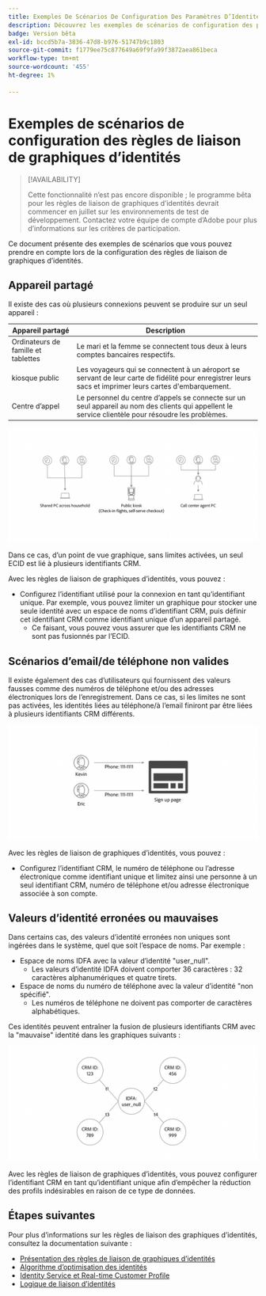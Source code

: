 ```yaml
---
title: Exemples De Scénarios De Configuration Des Paramètres D’Identité
description: Découvrez les exemples de scénarios de configuration des paramètres d’identité.
badge: Version bêta
exl-id: bccd5b7a-3836-47d8-b976-51747b9c1803
source-git-commit: f1779ee75c877649a69f9fa99f3872aea861beca
workflow-type: tm+mt
source-wordcount: '455'
ht-degree: 1%

---
```


# Exemples de scénarios de configuration des règles de liaison de graphiques d’identités

>[!AVAILABILITY]
>
>Cette fonctionnalité n’est pas encore disponible ; le programme bêta pour les règles de liaison de graphiques d’identités devrait commencer en juillet sur les environnements de test de développement. Contactez votre équipe de compte d’Adobe pour plus d’informations sur les critères de participation.

Ce document présente des exemples de scénarios que vous pouvez prendre en compte lors de la configuration des règles de liaison de graphiques d’identités.

## Appareil partagé

Il existe des cas où plusieurs connexions peuvent se produire sur un seul appareil :

| Appareil partagé | Description |
| --- | --- |
| Ordinateurs de famille et tablettes | Le mari et la femme se connectent tous deux à leurs comptes bancaires respectifs. |
| kiosque public | Les voyageurs qui se connectent à un aéroport se servant de leur carte de fidélité pour enregistrer leurs sacs et imprimer leurs cartes d&#39;embarquement. |
| Centre d’appel | Le personnel du centre d’appels se connecte sur un seul appareil au nom des clients qui appellent le service clientèle pour résoudre les problèmes. |

![shared-devices](../images/identity-settings/shared-devices.png)

Dans ce cas, d’un point de vue graphique, sans limites activées, un seul ECID est lié à plusieurs identifiants CRM.

Avec les règles de liaison de graphiques d’identités, vous pouvez :

* Configurez l’identifiant utilisé pour la connexion en tant qu’identifiant unique. Par exemple, vous pouvez limiter un graphique pour stocker une seule identité avec un espace de noms d’identifiant CRM, puis définir cet identifiant CRM comme identifiant unique d’un appareil partagé.
   * Ce faisant, vous pouvez vous assurer que les identifiants CRM ne sont pas fusionnés par l’ECID.

## Scénarios d’email/de téléphone non valides

Il existe également des cas d’utilisateurs qui fournissent des valeurs fausses comme des numéros de téléphone et/ou des adresses électroniques lors de l’enregistrement. Dans ce cas, si les limites ne sont pas activées, les identités liées au téléphone/à l’email finiront par être liées à plusieurs identifiants CRM différents.

![invalid-email-phone](../images/identity-settings/invalid-email-phone.png)

Avec les règles de liaison de graphiques d’identités, vous pouvez :

* Configurez l’identifiant CRM, le numéro de téléphone ou l’adresse électronique comme identifiant unique et limitez ainsi une personne à un seul identifiant CRM, numéro de téléphone et/ou adresse électronique associée à son compte.

## Valeurs d’identité erronées ou mauvaises

Dans certains cas, des valeurs d’identité erronées non uniques sont ingérées dans le système, quel que soit l’espace de noms. Par exemple :

* Espace de noms IDFA avec la valeur d’identité &quot;user_null&quot;.
   * Les valeurs d’identité IDFA doivent comporter 36 caractères : 32 caractères alphanumériques et quatre tirets.
* Espace de noms du numéro de téléphone avec la valeur d’identité &quot;non spécifié&quot;.
   * Les numéros de téléphone ne doivent pas comporter de caractères alphabétiques.

Ces identités peuvent entraîner la fusion de plusieurs identifiants CRM avec la &quot;mauvaise&quot; identité dans les graphiques suivants :

![bad-data](../images/identity-settings/bad-data.png)

Avec les règles de liaison de graphiques d’identités, vous pouvez configurer l’identifiant CRM en tant qu’identifiant unique afin d’empêcher la réduction des profils indésirables en raison de ce type de données.

## Étapes suivantes

Pour plus d’informations sur les règles de liaison des graphiques d’identités, consultez la documentation suivante :

* [Présentation des règles de liaison de graphiques d’identités](./overview.md)
* [Algorithme d’optimisation des identités](./identity-optimization-algorithm.md)
* [Identity Service et Real-time Customer Profile](../identity-and-profile.md)
* [Logique de liaison d’identités](../features/identity-linking-logic.md)
